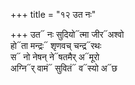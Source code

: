 +++
title = "१२ उत नः"

+++
उत᳓ नः सुदियो᳓त्मा जीर᳓अश्वो  
हो᳓ता मन्द्रः᳓ शृणवच् चन्द्र᳓रथः  
स᳓ नो नेषन् ने᳓षतमैर् अ᳓मूरो  
अग्नि᳓र् वामं᳓ सुवितं᳓ व᳓स्यो अ᳓छ
